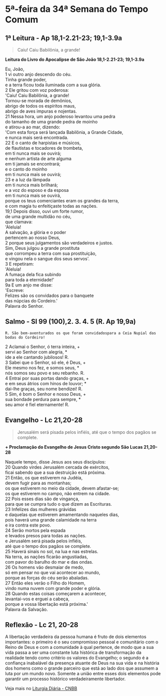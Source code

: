 # 5ª-feira da 34ª Semana do Tempo Comum

## 1ª Leitura - Ap 18,1-2.21-23; 19,1-3.9a

> Caiu! Caiu Babilônia, a grande!

**Leitura do Livro do Apocalipse de São João 18,1-2.21-23; 19,1-3.9a**

Eu, João,   
1 vi outro anjo descendo do céu.   
 Tinha grande poder,   
 e a terra ficou toda iluminada com a sua glória.   
2 Ele gritou com voz poderosa:   
 'Caiu! Caiu Babilônia, a grande!   
 Tornou-se  morada de demônios,   
 abrigo de todos os espíritos maus,   
 abrigo de aves impuras e nojentas.   
21 Nessa hora, um anjo poderoso levantou uma pedra   
 do tamanho de uma grande pedra de moinho   
 e atirou-a ao mar, dizendo:   
 'Com esta força será lançada Babilônia, a Grande Cidade,   
 e nunca mais será encontrada.   
22 E o canto de harpistas e músicos,   
 de flautistas e tocadores de trombeta,   
 em ti nunca mais se ouvirá;   
 e nenhum artista de arte alguma   
 em ti jamais se encontrará;   
 e o canto do moinho   
 em ti nunca mais se ouvirá;   
23 e a luz da lâmpada   
 em ti nunca mais brilhará;   
 e a voz do esposo e da esposa   
 em ti nunca mais se ouvirá,   
 porque os teus comerciantes eram os grandes da terra,   
 e com magia tu enfeitiçaste todas as nações.   
19,1 Depois disso, ouvi um forte rumor,   
 de uma grande multidão no céu,   
 que clamava:   
 'Aleluia!   
 A salvação, a glória e o poder   
 pertencem ao nosso Deus,   
2 porque seus julgamentos são verdadeiros e justos.   
 Sim, Deus julgou a grande prostituta   
 que corrompeu a terra com sua prostituição,   
 e vingou nela o sangue dos seus servos'.   
3 E repetiram:   
 'Aleluia!   
 A fumaça dela fica subindo   
 para toda a eternidade!'   
9a E um anjo me disse:   
 'Escreve:   
 Felizes são os convidados para o banquete   
 das núpcias do Cordeiro.'   
 Palavra do Senhor.

## Salmo - Sl 99 (100),2. 3. 4. 5 (R. Ap 19,9a)

`R. São bem-aventurados os que foram convidadospara a Ceia Nupial das bodas do Cordeiro!`

2 Aclamai o Senhor, ó terra inteira, +   
 servi ao Senhor com alegria, *   
 ide a ele cantando jubilosos! R.       
3 Sabei que o Senhor, só ele, é Deus, +   
 Ele mesmo nos fez, e somos seus, *   
 nós somos seu povo e seu rebanho. R.       
4 Entrai por suas portas dando graças, +   
 e em seus átrios com hinos de louvor; *   
 dai-lhe graças, seu nome bendizei! R.       
5 Sim, é bom o Senhor e nosso Deus, +   
 sua bondade perdura para sempre, *   
 seu amor é fiel eternamente! R.

## Evangelho - Lc 21,20-28

> Jerusalém será pisada pelos infiéis, até que o tempo dos pagãos se complete.

**+ Proclamação do Evangelho de Jesus Cristo segundo São Lucas  21,20-28**

Naquele tempo, disse Jesus aos seus discípulos:   
20 Quando virdes Jerusalém cercada de exércitos,   
 ficai sabendo que a sua destruição está próxima.   
21 Então, os que estiverem na Judéia,   
 devem fugir para as montanhas;   
 os que estiverem no meio da cidade, devem afastar-se;   
 os que estiverem no campo, não entrem na cidade.   
22 Pois esses dias são de vingança,   
 para que se cumpra tudo o que dizem as Escrituras.   
23 Infelizes das mulheres grávidas   
 e daquelas que estiverem amamentando naqueles dias,   
 pois haverá uma grande calamidade na terra   
 e ira contra este povo.   
24 Serão mortos pela espada   
 e levados presos para todas as nações.   
 e Jerusalém será pisada pelos infiéis,   
 até que o tempo dos pagãos se complete.   
25 Haverá sinais no sol, na lua e nas estrelas.   
 Na terra, as nações ficarão angustiadas,   
 com pavor do barulho do mar e das ondas.   
26 Os homens vão desmaiar de medo,   
 só em pensar no que vai acontecer ao mundo,   
 porque as forças do céu serão abaladas.   
27 Então eles verão o Filho do Homem,   
 vindo numa nuvem com grande poder e glória.   
28 Quando estas coisas começarem a acontecer,   
 levantai-vos e erguei a cabeça,   
 porque a vossa libertação está próxima.'   
 Palavra da Salvação.

## Reflexão - Lc 21, 20-28

A libertação verdadeira da pessoa humana é fruto de dois elementos importantes: o primeiro é o seu compromisso pessoal e comunitário com o Reino de Deus e com a comunidade à qual pertence, de modo que a sua vida passa a ser uma constante luta histórica de transformação da realidade tendo como critério os valores do Evangelho; o segundo é a confiança inabalável da presença atuante de Deus na sua vida e na história dos homens como o grande parceiro que está ao lado dos que assumem a luta por um mundo novo. Somente a união entre esses dois elementos pode garantir um processo histórico verdadeiramente libertador.

Veja mais no [Liturgia Diária - CNBB](http://liturgiadiaria.cnbb.org.br/app/user/user/UserView.php?ano=2016&mes=11&dia=24)
